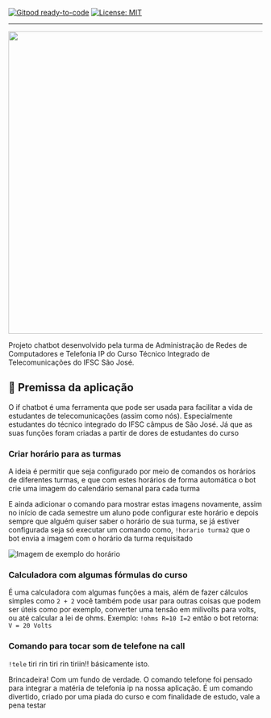 [![Gitpod ready-to-code](https://img.shields.io/badge/Gitpod-ready--to--code-blue?logo=gitpod)](https://gitpod.io/#https://github.com/aifbot/discord-chatbot) 
[![License: MIT](https://img.shields.io/badge/License-MIT-yellow.svg)](https://opensource.org/licenses/MIT)

---

<p align="center">
 <a><img width="600" src="https://media.discordapp.net/attachments/821200514041511948/1014365356908888104/logo.png"/></a>
</p>

Projeto chatbot desenvolvido pela turma de Administração de Redes de Computadores e Telefonia IP do Curso Técnico Integrado de Telecomunicações do IFSC São José.

## 🤔 Premissa da aplicação

O if chatbot é uma ferramenta que pode ser usada para facilitar a vida de estudantes de telecomunicações (assim como nós). Especialmente estudantes do técnico integrado do IFSC câmpus de São José. Já que as suas funções foram criadas a partir de dores de estudantes do curso

### Criar horário para as turmas

A ideia é permitir que seja configurado por meio de comandos os horários de diferentes turmas, e que com estes horários de forma automática o bot crie uma imagem do calendário semanal para cada turma

E ainda adicionar o comando para mostrar estas imagens novamente, assim no início de cada semestre um aluno pode configurar este horário e depois sempre que alguém quiser saber o horário de sua turma, se já estiver configurada seja só executar um comando como, `!horario turma2` que o bot envia a imagem com o horário da turma requisitado

![Imagem de exemplo do horário](https://cdn.discordapp.com/attachments/821200514041511948/1014321683236130927/exemplo.png)

### Calculadora com algumas fórmulas do curso

É uma calculadora com algumas funções a mais, além de fazer cálculos simples como `2 + 2` você também pode usar para outras coisas que podem ser úteis como por exemplo, converter uma tensão em milivolts para volts, ou até calcular a lei de ohms. Exemplo: `!ohms R=10 I=2` então o bot retorna: `V = 20 Volts`

### Comando para tocar som de telefone na call

`!tele` tiri rin tiri rin tiriin!! básicamente isto.

Brincadeira! Com um fundo de verdade. O comando telefone foi pensado para integrar a matéria de telefonia ip na nossa aplicação. É um comando divertido, criado por uma piada do curso e com finalidade de estudo, vale a pena testar